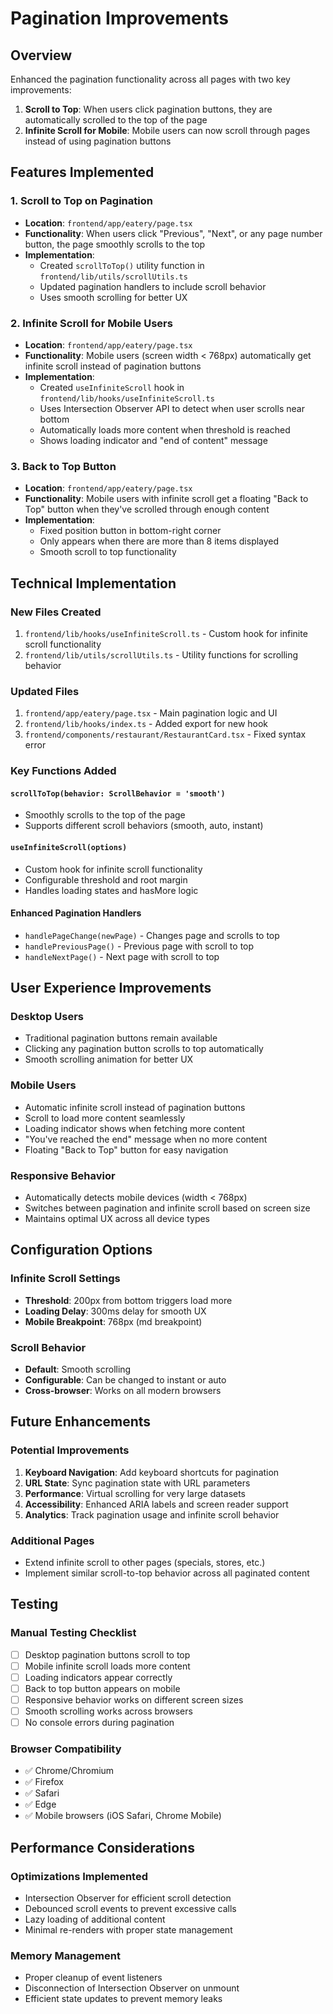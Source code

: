 # Pagination Improvements

## Overview
Enhanced the pagination functionality across all pages with two key improvements:
1. **Scroll to Top**: When users click pagination buttons, they are automatically scrolled to the top of the page
2. **Infinite Scroll for Mobile**: Mobile users can now scroll through pages instead of using pagination buttons

## Features Implemented

### 1. Scroll to Top on Pagination
- **Location**: `frontend/app/eatery/page.tsx`
- **Functionality**: When users click "Previous", "Next", or any page number button, the page smoothly scrolls to the top
- **Implementation**: 
  - Created `scrollToTop()` utility function in `frontend/lib/utils/scrollUtils.ts`
  - Updated pagination handlers to include scroll behavior
  - Uses smooth scrolling for better UX

### 2. Infinite Scroll for Mobile Users
- **Location**: `frontend/app/eatery/page.tsx`
- **Functionality**: Mobile users (screen width < 768px) automatically get infinite scroll instead of pagination buttons
- **Implementation**:
  - Created `useInfiniteScroll` hook in `frontend/lib/hooks/useInfiniteScroll.ts`
  - Uses Intersection Observer API to detect when user scrolls near bottom
  - Automatically loads more content when threshold is reached
  - Shows loading indicator and "end of content" message

### 3. Back to Top Button
- **Location**: `frontend/app/eatery/page.tsx`
- **Functionality**: Mobile users with infinite scroll get a floating "Back to Top" button when they've scrolled through enough content
- **Implementation**:
  - Fixed position button in bottom-right corner
  - Only appears when there are more than 8 items displayed
  - Smooth scroll to top functionality

## Technical Implementation

### New Files Created
1. `frontend/lib/hooks/useInfiniteScroll.ts` - Custom hook for infinite scroll functionality
2. `frontend/lib/utils/scrollUtils.ts` - Utility functions for scrolling behavior

### Updated Files
1. `frontend/app/eatery/page.tsx` - Main pagination logic and UI
2. `frontend/lib/hooks/index.ts` - Added export for new hook
3. `frontend/components/restaurant/RestaurantCard.tsx` - Fixed syntax error

### Key Functions Added

#### `scrollToTop(behavior: ScrollBehavior = 'smooth')`
- Smoothly scrolls to the top of the page
- Supports different scroll behaviors (smooth, auto, instant)

#### `useInfiniteScroll(options)`
- Custom hook for infinite scroll functionality
- Configurable threshold and root margin
- Handles loading states and hasMore logic

#### Enhanced Pagination Handlers
- `handlePageChange(newPage)` - Changes page and scrolls to top
- `handlePreviousPage()` - Previous page with scroll to top
- `handleNextPage()` - Next page with scroll to top

## User Experience Improvements

### Desktop Users
- Traditional pagination buttons remain available
- Clicking any pagination button scrolls to top automatically
- Smooth scrolling animation for better UX

### Mobile Users
- Automatic infinite scroll instead of pagination buttons
- Scroll to load more content seamlessly
- Loading indicator shows when fetching more content
- "You've reached the end" message when no more content
- Floating "Back to Top" button for easy navigation

### Responsive Behavior
- Automatically detects mobile devices (width < 768px)
- Switches between pagination and infinite scroll based on screen size
- Maintains optimal UX across all device types

## Configuration Options

### Infinite Scroll Settings
- **Threshold**: 200px from bottom triggers load more
- **Loading Delay**: 300ms delay for smooth UX
- **Mobile Breakpoint**: 768px (md breakpoint)

### Scroll Behavior
- **Default**: Smooth scrolling
- **Configurable**: Can be changed to instant or auto
- **Cross-browser**: Works on all modern browsers

## Future Enhancements

### Potential Improvements
1. **Keyboard Navigation**: Add keyboard shortcuts for pagination
2. **URL State**: Sync pagination state with URL parameters
3. **Performance**: Virtual scrolling for very large datasets
4. **Accessibility**: Enhanced ARIA labels and screen reader support
5. **Analytics**: Track pagination usage and infinite scroll behavior

### Additional Pages
- Extend infinite scroll to other pages (specials, stores, etc.)
- Implement similar scroll-to-top behavior across all paginated content

## Testing

### Manual Testing Checklist
- [ ] Desktop pagination buttons scroll to top
- [ ] Mobile infinite scroll loads more content
- [ ] Loading indicators appear correctly
- [ ] Back to top button appears on mobile
- [ ] Responsive behavior works on different screen sizes
- [ ] Smooth scrolling works across browsers
- [ ] No console errors during pagination

### Browser Compatibility
- ✅ Chrome/Chromium
- ✅ Firefox
- ✅ Safari
- ✅ Edge
- ✅ Mobile browsers (iOS Safari, Chrome Mobile)

## Performance Considerations

### Optimizations Implemented
- Intersection Observer for efficient scroll detection
- Debounced scroll events to prevent excessive calls
- Lazy loading of additional content
- Minimal re-renders with proper state management

### Memory Management
- Proper cleanup of event listeners
- Disconnection of Intersection Observer on unmount
- Efficient state updates to prevent memory leaks
